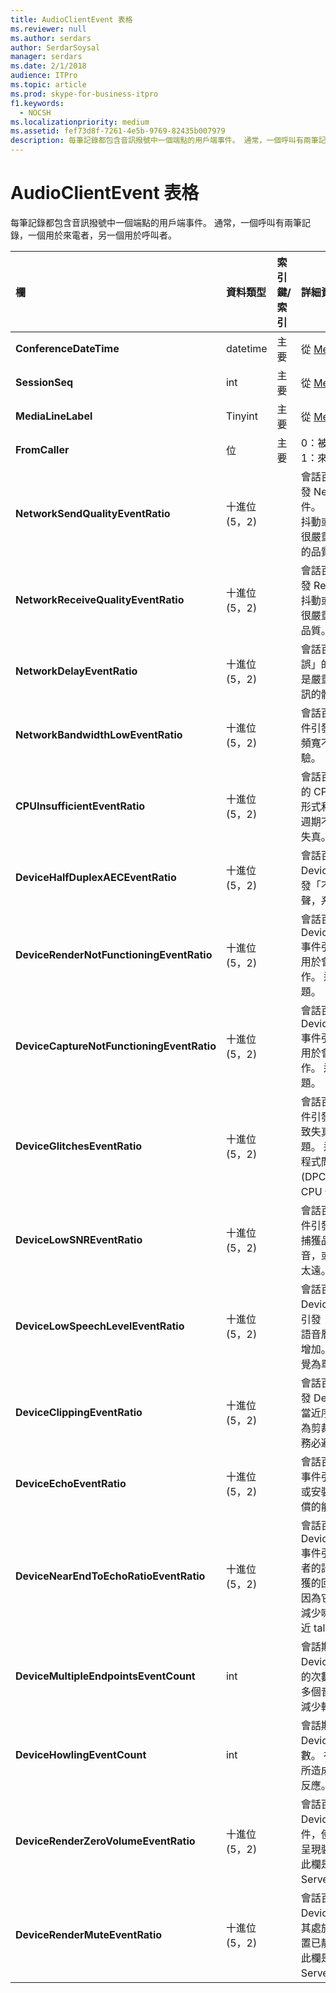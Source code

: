 ```yaml
---
title: AudioClientEvent 表格
ms.reviewer: null
ms.author: serdars
author: SerdarSoysal
manager: serdars
ms.date: 2/1/2018
audience: ITPro
ms.topic: article
ms.prod: skype-for-business-itpro
f1.keywords:
  - NOCSH
ms.localizationpriority: medium
ms.assetid: fef73d8f-7261-4e5b-9769-82435b007979
description: 每筆記錄都包含音訊撥號中一個端點的用戶端事件。 通常，一個呼叫有兩筆記錄，一個用於來電者，另一個用於呼叫者。
---
```


# <a name="audioclientevent-table"></a>AudioClientEvent 表格
 
每筆記錄都包含音訊撥號中一個端點的用戶端事件。 通常，一個呼叫有兩筆記錄，一個用於來電者，另一個用於呼叫者。
  
|**欄**|**資料類型**|**索引鍵/索引**|**詳細資料**|
|:-----|:-----|:-----|:-----|
|**ConferenceDateTime** <br/> |datetime  <br/> |主要  <br/> |從 [MediaLine 表格](medialine-0.md)中參照。  <br/> |
|**SessionSeq** <br/> |int  <br/> |主要  <br/> |從 [MediaLine 表格](medialine-0.md)中參照。  <br/> |
|**MediaLineLabel** <br/> |Tinyint  <br/> |主要  <br/> |從 [MediaLine 表格](medialine-0.md)中參照。  <br/> |
|**FromCaller** <br/> |位  <br/> |主要  <br/> |0：被呼叫者的資料  <br/> 1：來電者的資料  <br/> |
|**NetworkSendQualityEventRatio** <br/> |十進位 (5，2)   <br/> | <br/> |會話百分比已針對 ' 壞」狀態引發 NetworkSendQuality 事件。  <br/> 抖動或封包遺失方面的網路品質很嚴重，且會影響所傳送之音訊的品質。  <br/> |
|**NetworkReceiveQualityEventRatio** <br/> |十進位 (5，2)   <br/> | <br/> |會話百分比已針對 ' 壞」狀態引發 ReceiveSendQuality 事件。  <br/> 抖動或封包遺失方面的網路品質很嚴重，且會影響所接收的音訊品質。  <br/> |
|**NetworkDelayEventRatio** <br/> |十進位 (5，2)   <br/> | <br/> |會話百分比 Delay 事件因「錯誤」的狀態而引發。 網路延遲是嚴重的，而且會影響互動式通訊的體驗  <br/> |
|**NetworkBandwidthLowEventRatio** <br/> |十進位 (5，2)   <br/> | <br/> |會話百分比 LowBandwidth 事件引發「不良」狀態。 可用的頻寬不足以取得可接受的語音體驗。  <br/> |
|**CPUInsufficientEventRatio** <br/> |十進位 (5，2)   <br/> | <br/> |會話百分比因「壞」狀態而引發的 CPU 事件不足。 使用目前的形式和應用程式來處理的 CPU 週期不足。 這會導致音訊通道失真。  <br/> |
|**DeviceHalfDuplexAECEventRatio** <br/> |十進位 (5，2)   <br/> | <br/> |會話百分比 DeviceHalfDuplexAEC 事件引發「不良」狀態。 為了避免回聲，系統有輸入半雙工。  <br/> |
|**DeviceRenderNotFunctioningEventRatio** <br/> |十進位 (5，2)   <br/> | <br/> |會話百分比 DeviceRenderNotFunctioning 事件引發「不良」狀態。 目前用於會話的呈現裝置無法正常運作。 這可能會造成單向音訊問題。  <br/> |
|**DeviceCaptureNotFunctioningEventRatio** <br/> |十進位 (5，2)   <br/> | <br/> |會話百分比 DeviceCaptureNotFunctioning 事件引發「不良」狀態。 目前用於會話的捕獲裝置無法正常運作。 這可能會造成單向音訊問題。  <br/> |
|**DeviceGlitchesEventRatio** <br/> |十進位 (5，2)   <br/> | <br/> |會話百分比 DeviceGlitches 事件引發「不良」狀態。 呈現導致失真的音訊時，發生嚴重的難題。 這些難題可能是由於驅動程式問題、延遲的程式呼叫 (DPC) 風暴 (驅動程式) 和高 CPU 使用率而引起。  <br/> |
|**DeviceLowSNREventRatio** <br/> |十進位 (5，2)   <br/> | <br/> |會話百分比 DeviceLowSNR 事件引發「不良」狀態。 [！注意] 捕獲品質很低，可能是極大噪音，或是使用者從麥克風的距離太遠。 這會導致失真。  <br/> |
|**DeviceLowSpeechLevelEventRatio** <br/> |十進位 (5，2)   <br/> | <br/> |會話百分比 DeviceLowSpeechLevel 事件引發「不良」狀態。 使用者的語音層級太低，系統無法進一步增加。 這可能會造成扭曲或感覺為單向音訊。  <br/> |
|**DeviceClippingEventRatio** <br/> |十進位 (5，2)   <br/> | <br/> |會話百分比已針對 ' 壞」狀態引發 DeviceClipping 事件。  <br/> 當近序語音剪下麥克風時，會因為剪裁而結束的時間太長。 請務必避免接近端的麥克風剪裁。  <br/> |
|**DeviceEchoEventRatio** <br/> |十進位 (5，2)   <br/> | <br/> |會話百分比 DeviceEchoEvent 事件引發「不良」狀態。 裝置或安裝程式導致回應超出系統補償的能力。  <br/> |
|**DeviceNearEndToEchoRatioEventRatio** <br/> |十進位 (5，2)   <br/> | <br/> |會話百分比 DeviceNearEndToEchoRatio 事件引發「不良」狀態。 使用者的語音變得太低，因為其所捕獲的回音會影響使用者的體驗，因為它會限制使用者的中斷。 減少喇叭的音量，請將麥克風移近 talker。  <br/> |
|**DeviceMultipleEndpointsEventCount** <br/> |int  <br/> ||會話期間為「不良」狀態引發 DeviceMultipleEndpoints 事件的次數。 偵測到相同會話中的多個音訊端點，而且系統已透過減少轉譯體積量進行補償。  <br/> |
|**DeviceHowlingEventCount** <br/> |int  <br/> | <br/> |會話期間為「不良」狀態引發 DeviceHowlingEvent 事件的次數。 在多個端點共用音訊路徑) 所造成的 (，會偵測到音訊意見反應。  <br/> |
|**DeviceRenderZeroVolumeEventRatio** <br/> |十進位 (5，2)   <br/> ||會話百分比會引發 DeviceRenderZeroVolume 事件，使其處於「不良」狀態。 呈現裝置已設定為零磁片區。  <br/> 此欄是在 Microsoft Lync Server 2013 中引進。  <br/> |
|**DeviceRenderMuteEventRatio** <br/> |十進位 (5，2)   <br/> ||會話百分比會引發 DeviceRenderMute 事件，使其處於「不良」狀態。 呈現裝置已靜音。  <br/> 此欄是在 Microsoft Lync Server 2013 中引進。  <br/> |
   

